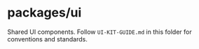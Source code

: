 # packages/ui

Shared UI components. Follow `UI-KIT-GUIDE.md` in this folder for conventions and standards.
